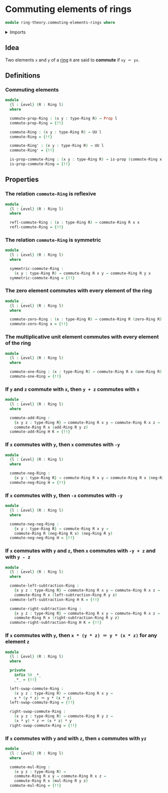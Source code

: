 # Commuting elements of rings

```agda
module ring-theory.commuting-elements-rings where
```

<details><summary>Imports</summary>

```agda
open import foundation.action-on-identifications-functions
open import foundation.identity-types
open import foundation.propositions
open import foundation.universe-levels

open import group-theory.commuting-elements-monoids

open import ring-theory.rings
```

</details>

## Idea

Two elements `x` and `y` of a [ring](ring-theory.rings.md) `R` are said to
**commute** if `xy ＝ yx`.

## Definitions

### Commuting elements

```agda
module _
  {l : Level} (R : Ring l)
  where

  commute-prop-Ring : (x y : type-Ring R) → Prop l
  commute-prop-Ring = {!!}

  commute-Ring : (x y : type-Ring R) → UU l
  commute-Ring = {!!}

  commute-Ring' : (x y : type-Ring R) → UU l
  commute-Ring' = {!!}

  is-prop-commute-Ring : (x y : type-Ring R) → is-prop (commute-Ring x y)
  is-prop-commute-Ring = {!!}
```

## Properties

### The relation `commute-Ring` is reflexive

```agda
module _
  {l : Level} (R : Ring l)
  where

  refl-commute-Ring : (x : type-Ring R) → commute-Ring R x x
  refl-commute-Ring = {!!}
```

### The relation `commute-Ring` is symmetric

```agda
module _
  {l : Level} (R : Ring l)
  where

  symmetric-commute-Ring :
    (x y : type-Ring R) → commute-Ring R x y → commute-Ring R y x
  symmetric-commute-Ring = {!!}
```

### The zero element commutes with every element of the ring

```agda
module _
  {l : Level} (R : Ring l)
  where

  commute-zero-Ring : (x : type-Ring R) → commute-Ring R (zero-Ring R) x
  commute-zero-Ring x = {!!}
```

### The multiplicative unit element commutes with every element of the ring

```agda
module _
  {l : Level} (R : Ring l)
  where

  commute-one-Ring : (x : type-Ring R) → commute-Ring R x (one-Ring R)
  commute-one-Ring = {!!}
```

### If `y` and `z` commute with `x`, then `y + z` commutes with `x`

```agda
module _
  {l : Level} (R : Ring l)
  where

  commute-add-Ring :
    {x y z : type-Ring R} → commute-Ring R x y → commute-Ring R x z →
    commute-Ring R x (add-Ring R y z)
  commute-add-Ring H K = {!!}
```

### If `x` commutes with `y`, then `x` commutes with `-y`

```agda
module _
  {l : Level} (R : Ring l)
  where

  commute-neg-Ring :
    {x y : type-Ring R} → commute-Ring R x y → commute-Ring R x (neg-Ring R y)
  commute-neg-Ring H = {!!}
```

### If `x` commutes with `y`, then `-x` commutes with `-y`

```agda
module _
  {l : Level} (R : Ring l)
  where

  commute-neg-neg-Ring :
    {x y : type-Ring R} → commute-Ring R x y →
    commute-Ring R (neg-Ring R x) (neg-Ring R y)
  commute-neg-neg-Ring H = {!!}
```

### If `x` commutes with `y` and `z`, then `x` commutes with `-y + z` and with `y - z`

```agda
module _
  {l : Level} (R : Ring l)
  where

  commute-left-subtraction-Ring :
    {x y z : type-Ring R} → commute-Ring R x y → commute-Ring R x z →
    commute-Ring R x (left-subtraction-Ring R y z)
  commute-left-subtraction-Ring H K = {!!}

  commute-right-subtraction-Ring :
    {x y z : type-Ring R} → commute-Ring R x y → commute-Ring R x z →
    commute-Ring R x (right-subtraction-Ring R y z)
  commute-right-subtraction-Ring H K = {!!}
```

### If `x` commutes with `y`, then `x * (y * z) ＝ y * (x * z)` for any element `z`

```agda
module _
  {l : Level} (R : Ring l)
  where

  private
    infix 50 _*_
    _*_ = {!!}

  left-swap-commute-Ring :
    (x y z : type-Ring R) → commute-Ring R x y →
    x * (y * z) ＝ y * (x * z)
  left-swap-commute-Ring = {!!}

  right-swap-commute-Ring :
    (x y z : type-Ring R) → commute-Ring R y z →
    (x * y) * z ＝ (x * z) * y
  right-swap-commute-Ring = {!!}
```

### If `x` commutes with `y` and with `z`, then `x` commutes with `yz`

```agda
module _
  {l : Level} (R : Ring l)
  where

  commute-mul-Ring :
    (x y z : type-Ring R) →
    commute-Ring R x y → commute-Ring R x z →
    commute-Ring R x (mul-Ring R y z)
  commute-mul-Ring = {!!}
```
